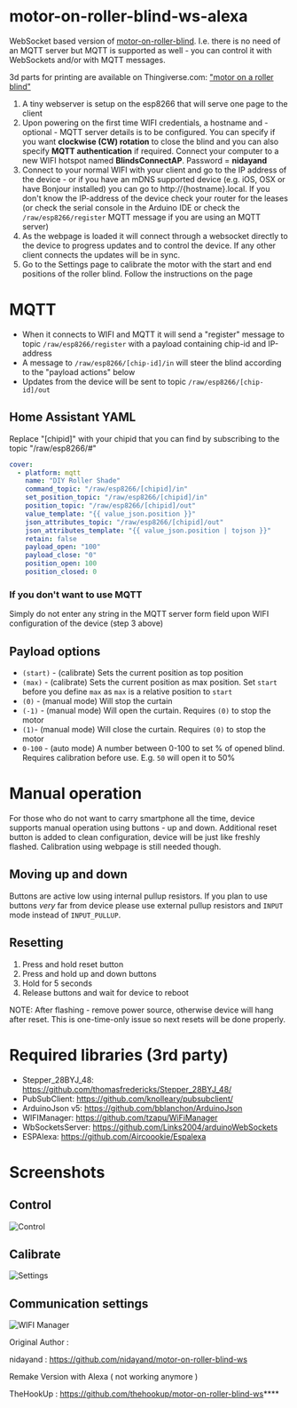 # motor-on-roller-blind-ws-alexa
WebSocket based version of [motor-on-roller-blind](https://github.com/nidayand/motor-on-roller-blind). I.e. there is no need of an MQTT server but MQTT is supported as well - you can control it with WebSockets and/or with MQTT messages.

3d parts for printing are available on Thingiverse.com: ["motor on a roller blind"](https://www.thingiverse.com/thing:2392856)

 1. A tiny webserver is setup on the esp8266 that will serve one page to the client
 2. Upon powering on the first time WIFI credentials, a hostname and - optional - MQTT server details is to be configured. You can specify if you want **clockwise (CW) rotation** to close the blind and you can also specify **MQTT authentication** if required. Connect your computer to a new WIFI hotspot named **BlindsConnectAP**. Password = **nidayand**
 3. Connect to your normal WIFI with your client and go to the IP address of the device - or if you have an mDNS supported device (e.g. iOS, OSX or have Bonjour installed) you can go to http://{hostname}.local. If you don't know the IP-address of the device check your router for the leases (or check the serial console in the Arduino IDE or check the `/raw/esp8266/register` MQTT message if you are using an MQTT server)
 4. As the webpage is loaded it will connect through a websocket directly to the device to progress updates and to control the device. If any other client connects the updates will be in sync.
 5. Go to the Settings page to calibrate the motor with the start and end positions of the roller blind. Follow the instructions on the page

# MQTT
- When it connects to WIFI and MQTT it will send a "register" message to topic `/raw/esp8266/register` with a payload containing chip-id and IP-address
- A message to `/raw/esp8266/[chip-id]/in` will steer the blind according to the "payload actions" below
- Updates from the device will be sent to topic `/raw/esp8266/[chip-id]/out`

## Home Assistant YAML

Replace "[chipid]" with your chipid that you can find by subscribing to the topic "/raw/esp8266/#"

```yaml
cover:
  - platform: mqtt
    name: "DIY Roller Shade"
    command_topic: "/raw/esp8266/[chipid]/in"
    set_position_topic: "/raw/esp8266/[chipid]/in"
    position_topic: "/raw/esp8266/[chipid]/out"
    value_template: "{{ value_json.position }}"
    json_attributes_topic: "/raw/esp8266/[chipid]/out"
    json_attributes_template: "{{ value_json.position | tojson }}"
    retain: false
    payload_open: "100"
    payload_close: "0"
    position_open: 100
    position_closed: 0
  ```

### If you don't want to use MQTT
Simply do not enter any string in the MQTT server form field upon WIFI configuration of the device (step 3 above)

## Payload options
- `(start)` - (calibrate) Sets the current position as top position
- `(max)` - (calibrate) Sets the current position as max position. Set `start` before you define `max` as `max` is a relative position to `start`
- `(0)` - (manual mode) Will stop the curtain
- `(-1)` - (manual mode) Will open the curtain. Requires `(0)` to stop the motor
- `(1)`- (manual mode) Will close the curtain. Requires `(0)` to stop the motor
- `0-100` - (auto mode) A number between 0-100 to set % of opened blind. Requires calibration before use. E.g. `50` will open it to 50%

# Manual operation
For those who do not want to carry smartphone all the time, device supports manual operation using buttons - up and down.
Additional reset button is added to clean configuration, device will be just like freshly flashed.
Calibration using webpage is still needed though.

## Moving up and down
Buttons are active low using internal pullup resistors. 
If you plan to use buttons _very_  far from device please use external pullup resistors and `INPUT` mode instead of `INPUT_PULLUP`.

## Resetting 
1. Press and hold reset button
2. Press and hold up and down buttons
3. Hold for 5 seconds
4. Release buttons and wait for device to reboot

NOTE: After flashing - remove power source, otherwise device will hang after reset.
This is one-time-only issue so next resets will be done properly.

# Required libraries (3rd party)
- Stepper_28BYJ_48: https://github.com/thomasfredericks/Stepper_28BYJ_48/
- PubSubClient: https://github.com/knolleary/pubsubclient/
- ArduinoJson v5: https://github.com/bblanchon/ArduinoJson
- WIFIManager: https://github.com/tzapu/WiFiManager
- WbSocketsServer: https://github.com/Links2004/arduinoWebSockets
- ESPAlexa: https://github.com/Aircoookie/Espalexa

# Screenshots

## Control
![Control](https://user-images.githubusercontent.com/2181965/31178217-a5351678-a918-11e7-9611-3e8256c873a4.png)

## Calibrate
![Settings](https://user-images.githubusercontent.com/2181965/31178216-a4f7194a-a918-11e7-85dd-8e189cfc031c.png)

## Communication settings
 ![WIFI Manager](https://user-images.githubusercontent.com/2181965/37288794-75244c84-2608-11e8-8c27-a17e1e854761.jpg)
 
Original Author :

nidayand : https://github.com/nidayand/motor-on-roller-blind-ws

Remake Version with Alexa ( not working anymore )

TheHookUp : https://github.com/thehookup/motor-on-roller-blind-ws****
